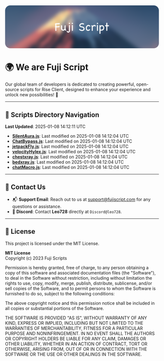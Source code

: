 ![Banner](.github/b.webp)

# 🌍 **We are Fuji Script**

Our global team of developers is dedicated to creating powerful, open-source scripts for Rise Client, designed to enhance your experience and unlock new possibilities! 🌟

---
<!-- SCRIPTS_NAVIGATION_START -->
## 📂 **Scripts Directory Navigation**

**Last Updated**: 2025-01-08 14:12:11 UTC

- **[SilentAura.js](scripts/SilentAura.js)**: Last modified on 2025-01-08 14:12:04 UTC
- **[ChatBypass.js](scripts/ChatBypass.js)**: Last modified on 2025-01-08 14:12:04 UTC
- **[jetpackFly.js](scripts/jetpackFly.js)**: Last modified on 2025-01-08 14:12:04 UTC
- **[velocityHylex.js](scripts/velocityHylex.js)**: Last modified on 2025-01-08 14:12:04 UTC
- **[chestxray.js](scripts/chestxray.js)**: Last modified on 2025-01-08 14:12:04 UTC
- **[bedxray.js](scripts/bedxray.js)**: Last modified on 2025-01-08 14:12:04 UTC
- **[chatMacro.js](scripts/chatMacro.js)**: Last modified on 2025-01-08 14:12:04 UTC

<!-- SCRIPTS_NAVIGATION_END -->

---

## 💬 **Contact Us**  
- 📬 **Support Email**: Reach out to us at [support@fujiscript.com](mailto:support@fujiscript.com) for any questions or assistance.  
- 💬 **Discord**: Contact **Leo728** directly at `Discord@leo728`.

---

## 📜 **License**

This project is licensed under the MIT License.  

**MIT License**  
Copyright (c) 2023 Fuji Scripts  

Permission is hereby granted, free of charge, to any person obtaining a copy of this software and associated documentation files (the "Software"), to deal in the Software without restriction, including without limitation the rights to use, copy, modify, merge, publish, distribute, sublicense, and/or sell copies of the Software, and to permit persons to whom the Software is furnished to do so, subject to the following conditions:  

The above copyright notice and this permission notice shall be included in all copies or substantial portions of the Software.  

THE SOFTWARE IS PROVIDED "AS IS", WITHOUT WARRANTY OF ANY KIND, EXPRESS OR IMPLIED, INCLUDING BUT NOT LIMITED TO THE WARRANTIES OF MERCHANTABILITY, FITNESS FOR A PARTICULAR PURPOSE AND NONINFRINGEMENT. IN NO EVENT SHALL THE AUTHORS OR COPYRIGHT HOLDERS BE LIABLE FOR ANY CLAIM, DAMAGES OR OTHER LIABILITY, WHETHER IN AN ACTION OF CONTRACT, TORT OR OTHERWISE, ARISING FROM, OUT OF OR IN CONNECTION WITH THE SOFTWARE OR THE USE OR OTHER DEALINGS IN THE SOFTWARE.  
